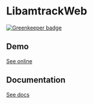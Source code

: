 # LibamtrackWeb

[![Greenkeeper badge](https://badges.greenkeeper.io/libamtrack/web.svg)](https://greenkeeper.io/)

## Demo
[See online](https://libamtrack.github.io/web/)

## Documentation
[See docs](https://libamtrackweb.readthedocs.io/en/latest/)

